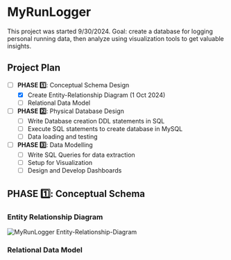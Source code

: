 # MyRunLogger

This project was started 9/30/2024.
Goal: create a database for logging personal running data, then analyze using visualization tools to get valuable insights.

## Project Plan
- [ ] **PHASE 1️⃣**: Conceptual Schema Design
    - [x] Create Entity-Relationship Diagram (1 Oct 2024)
    - [ ] Relational Data Model
- [ ] **PHASE 2️⃣**: Physical Database Design
    - [ ] Write Database creation DDL statements in SQL
    - [ ] Execute SQL statements to create database in MySQL
    - [ ] Data loading and testing
- [ ] **PHASE 3️⃣**: Data Modelling
    - [ ] Write SQL Queries for data extraction
    - [ ] Setup for Visualization
    - [ ] Design and Develop Dashboards

## PHASE 1️⃣: Conceptual Schema

### Entity Relationship Diagram
![MyRunLogger Entity-Relationship-Diagram](https://github.com/wongd1532/MyRunLogger/blob/main/ERD.jpg?raw=true)

### Relational Data Model

